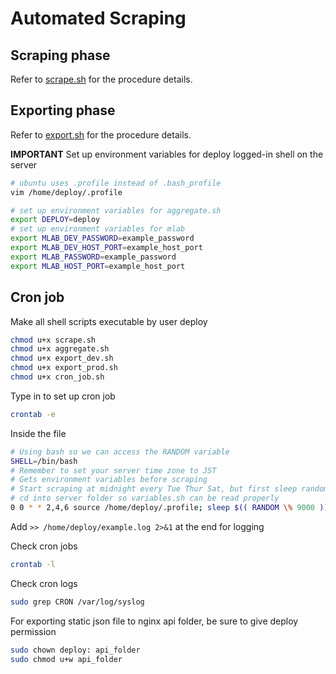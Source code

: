 # Automated Scraping

## Scraping phase

Refer to [scrape.sh](../server/scrape.sh) for the procedure details.

## Exporting phase

Refer to [export.sh](../server/export.sh) for the procedure details.

**IMPORTANT** Set up environment variables for deploy logged-in shell on the server
```bash
# ubuntu uses .profile instead of .bash_profile
vim /home/deploy/.profile

# set up environment variables for aggregate.sh
export DEPLOY=deploy
# set up environment variables for mlab
export MLAB_DEV_PASSWORD=example_password
export MLAB_DEV_HOST_PORT=example_host_port
export MLAB_PASSWORD=example_password
export MLAB_HOST_PORT=example_host_port
```

## Cron job

Make all shell scripts executable by user deploy
```bash
chmod u+x scrape.sh
chmod u+x aggregate.sh
chmod u+x export_dev.sh
chmod u+x export_prod.sh
chmod u+x cron_job.sh
```

Type in to set up cron job
```bash
crontab -e
```

Inside the file
```bash
# Using bash so we can access the RANDOM variable
SHELL=/bin/bash
# Remember to set your server time zone to JST
# Gets environment variables before scraping
# Start scraping at midnight every Tue Thur Sat, but first sleep randomly up to 2.5 hours
# cd into server folder so variables.sh can be read properly
0 0 * * 2,4,6 source /home/deploy/.profile; sleep $(( RANDOM \% 9000 )); cd /home/deploy/waseda-syllabus-scraper/server; ./cron_job.sh
```

Add `>> /home/deploy/example.log 2>&1` at the end for logging

Check cron jobs
```bash
crontab -l
```

Check cron logs
```bash
sudo grep CRON /var/log/syslog
```

For exporting static json file to nginx api folder, be sure to give deploy permission
```bash
sudo chown deploy: api_folder
sudo chmod u+w api_folder
```
